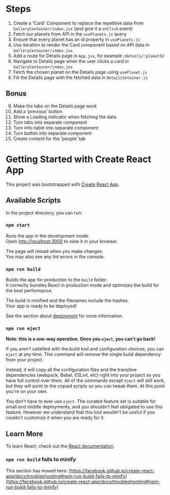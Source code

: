 # Steps
1. Create a 'Card' Component to replace the repetitive data from `GalleryContainer/index.jsx` (and give it a `onClick` event)
2. Fetch our planets from API in the `usePlanets.js` query
3. Ensure that every planet has an id property in `usePlanets.js`
4. Use iteration to render the Card component based on API data in `GalleryContainer/index.jsx`
5. Add a route for Details page in `App.jsx`, for example `/details/:planetId`
6. Navigate to Details page when the user clicks a card in `GalleryContainer/index.jsx`
7. Fetch the chosen planet on the Details page using `usePlanet.js`
8. Fill the Details page with the fetched data in `DetailContainer.js`

## Bonus
9. Make the tabs on the Details page work
10. Add a ‘previous’ button
11. Show a Loading indicator when fetching the data
12. Turn tabs into separate component
13. Turn info-table into separate component
14. Turn button into separate component
15. Create content for the ‘people’ tab



# Getting Started with Create React App

This project was bootstrapped with [Create React App](https://github.com/facebook/create-react-app).

## Available Scripts

In the project directory, you can run:

### `npm start`

Runs the app in the development mode.\
Open [http://localhost:3000](http://localhost:3000) to view it in your browser.

The page will reload when you make changes.\
You may also see any lint errors in the console.

### `npm run build`

Builds the app for production to the `build` folder.\
It correctly bundles React in production mode and optimizes the build for the best performance.

The build is minified and the filenames include the hashes.\
Your app is ready to be deployed!

See the section about [deployment](https://facebook.github.io/create-react-app/docs/deployment) for more information.

### `npm run eject`

**Note: this is a one-way operation. Once you `eject`, you can't go back!**

If you aren't satisfied with the build tool and configuration choices, you can `eject` at any time. This command will remove the single build dependency from your project.

Instead, it will copy all the configuration files and the transitive dependencies (webpack, Babel, ESLint, etc) right into your project so you have full control over them. All of the commands except `eject` will still work, but they will point to the copied scripts so you can tweak them. At this point you're on your own.

You don't have to ever use `eject`. The curated feature set is suitable for small and middle deployments, and you shouldn't feel obligated to use this feature. However we understand that this tool wouldn't be useful if you couldn't customize it when you are ready for it.

## Learn More

To learn React, check out the [React documentation](https://reactjs.org/).

### `npm run build` fails to minify

This section has moved here: [https://facebook.github.io/create-react-app/docs/troubleshooting#npm-run-build-fails-to-minify](https://facebook.github.io/create-react-app/docs/troubleshooting#npm-run-build-fails-to-minify)
